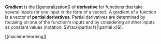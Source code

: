 **Gradient** is the [[generalization]] of **derivative** for functions that take several inputs (or one input in the form of a vector). A gradient of a function is a vector of **partial derivatives**. Partial derivatives are determined by focusing on one of the function's inputs and by considering all other inputs as constant values (notation: $\frac{\partial f}{\partial x}$).

[[machine-learning]]